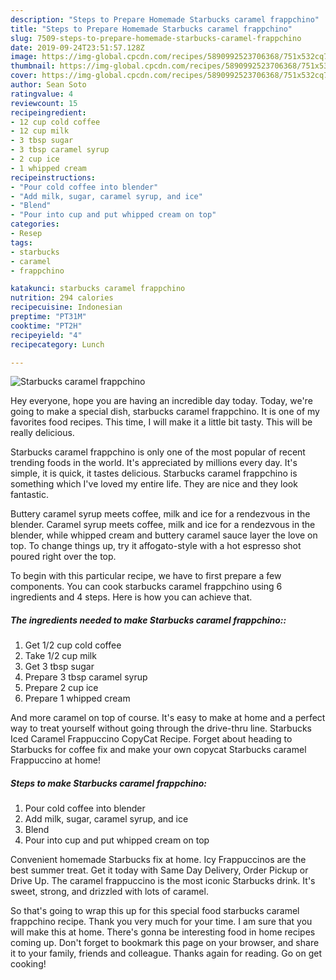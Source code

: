 ```yaml
---
description: "Steps to Prepare Homemade Starbucks caramel frappchino"
title: "Steps to Prepare Homemade Starbucks caramel frappchino"
slug: 7509-steps-to-prepare-homemade-starbucks-caramel-frappchino
date: 2019-09-24T23:51:57.128Z
image: https://img-global.cpcdn.com/recipes/5890992523706368/751x532cq70/starbucks-caramel-frappchino-recipe-main-photo.jpg
thumbnail: https://img-global.cpcdn.com/recipes/5890992523706368/751x532cq70/starbucks-caramel-frappchino-recipe-main-photo.jpg
cover: https://img-global.cpcdn.com/recipes/5890992523706368/751x532cq70/starbucks-caramel-frappchino-recipe-main-photo.jpg
author: Sean Soto
ratingvalue: 4
reviewcount: 15
recipeingredient:
- 12 cup cold coffee
- 12 cup milk
- 3 tbsp sugar
- 3 tbsp caramel syrup
- 2 cup ice
- 1 whipped cream
recipeinstructions:
- "Pour cold coffee into blender"
- "Add milk, sugar, caramel syrup, and ice"
- "Blend"
- "Pour into cup and put whipped cream on top"
categories:
- Resep
tags:
- starbucks
- caramel
- frappchino

katakunci: starbucks caramel frappchino
nutrition: 294 calories
recipecuisine: Indonesian
preptime: "PT31M"
cooktime: "PT2H"
recipeyield: "4"
recipecategory: Lunch

---
```



![Starbucks caramel frappchino](https://img-global.cpcdn.com/recipes/5890992523706368/751x532cq70/starbucks-caramel-frappchino-recipe-main-photo.jpg)

Hey everyone, hope you are having an incredible day today. Today, we're going to make a special dish, starbucks caramel frappchino. It is one of my favorites food recipes. This time, I will make it a little bit tasty. This will be really delicious.

Starbucks caramel frappchino is only one of the most popular of recent trending foods in the world. It's appreciated by millions every day. It's simple, it is quick, it tastes delicious. Starbucks caramel frappchino is something which I've loved my entire life. They are nice and they look fantastic.

Buttery caramel syrup meets coffee, milk and ice for a rendezvous in the blender. Caramel syrup meets coffee, milk and ice for a rendezvous in the blender, while whipped cream and buttery caramel sauce layer the love on top. To change things up, try it affogato-style with a hot espresso shot poured right over the top.


To begin with this particular recipe, we have to first prepare a few components. You can cook starbucks caramel frappchino using 6 ingredients and 4 steps. Here is how you can achieve that.

##### The ingredients needed to make Starbucks caramel frappchino::

1. Get 1/2 cup cold coffee
1. Take 1/2 cup milk
1. Get 3 tbsp sugar
1. Prepare 3 tbsp caramel syrup
1. Prepare 2 cup ice
1. Prepare 1 whipped cream


And more caramel on top of course. It&#39;s easy to make at home and a perfect way to treat yourself without going through the drive-thru line. Starbucks Iced Caramel Frappuccino CopyCat Recipe. Forget about heading to Starbucks for coffee fix and make your own copycat Starbucks caramel Frappuccino at home! 

##### Steps to make Starbucks caramel frappchino:

1. Pour cold coffee into blender
1. Add milk, sugar, caramel syrup, and ice
1. Blend
1. Pour into cup and put whipped cream on top


Convenient homemade Starbucks fix at home. Icy Frappuccinos are the best summer treat. Get it today with Same Day Delivery, Order Pickup or Drive Up. The caramel frappuccino is the most iconic Starbucks drink. It&#39;s sweet, strong, and drizzled with lots of caramel. 

So that's going to wrap this up for this special food starbucks caramel frappchino recipe. Thank you very much for your time. I am sure that you will make this at home. There's gonna be interesting food in home recipes coming up. Don't forget to bookmark this page on your browser, and share it to your family, friends and colleague. Thanks again for reading. Go on get cooking!
